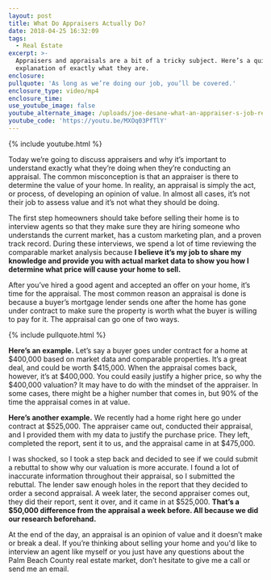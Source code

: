 ```yaml
---
layout: post
title: What Do Appraisers Actually Do?
date: 2018-04-25 16:32:09
tags:
  - Real Estate
excerpt: >-
  Appraisers and appraisals are a bit of a tricky subject. Here’s a quick
  explanation of exactly what they are.
enclosure:
pullquote: 'As long as we’re doing our job, you’ll be covered.'
enclosure_type: video/mp4
enclosure_time:
use_youtube_image: false
youtube_alternate_image: /uploads/joe-desane-what-an-appraiser-s-job-really-is-youtube.jpg
youtube_code: 'https://youtu.be/MXOq03PfTlY'
---
```


{% include youtube.html %}

Today we’re going to discuss appraisers and why it’s important to understand exactly what they’re doing when they’re conducting an appraisal. The common misconception is that an appraiser is there to determine the value of your home. In reality, an appraisal is simply the act, or process, of developing an opinion of value. In almost all cases, it’s not their job to assess value and it’s not what they should be doing.&nbsp;

The first step homeowners should take before selling their home is to interview agents so that they make sure they are hiring someone who understands the current market, has a custom marketing plan, and a proven track record. During these interviews, we spend a lot of time reviewing the comparable market analysis because **I believe it’s my job to share my knowledge and provide you with actual market data to show you how I determine what price will cause your home to sell.&nbsp;**

After you’ve hired a good agent and accepted an offer on your home, it’s time for the appraisal. The most common reason an appraisal is done is because a buyer’s mortgage lender sends one after the home has gone under contract to make sure the property is worth what the buyer is willing to pay for it. The appraisal can go one of two ways.

{% include pullquote.html %}

**Here’s an example.** Let’s say a buyer goes under contract for a home at $400,000 based on market data and comparable properties. It’s a great deal, and could be worth $415,000. When the appraisal comes back, however, it’s at $400,000. You could easily justify a higher price, so why the $400,000 valuation? It may have to do with the mindset of the appraiser. In some cases, there might be a higher number that comes in, but 90% of the time the appraisal comes in at value.&nbsp;

**Here’s another example.** We recently had a home right here go under contract at $525,000. The appraiser came out, conducted their appraisal, and I provided them with my data to justify the purchase price. They left, completed the report, sent it to us, and the appraisal came in at $475,000.&nbsp;

I was shocked, so I took a step back and decided to see if we could submit a rebuttal to show why our valuation is more accurate. I found a lot of inaccurate information throughout their appraisal, so I submitted the rebuttal. The lender saw enough holes in the report that they decided to order a second appraisal. A week later, the second appraiser comes out, they did their report, sent it over, and it came in at $525,000. **That’s a $50,000 difference from the appraisal a week before. All because we did our research beforehand.**

At the end of the day, an appraisal is an opinion of value and it doesn’t make or break a deal. If you’re thinking about selling your home and you'd like to interview an agent like myself or you just have any questions about the Palm Beach County real estate market, don’t hesitate to give me a call or send me an email.